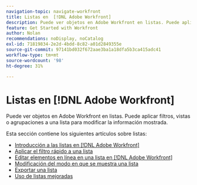 ```yaml
---
navigation-topic: navigate-workfront
title: Listas en  [!DNL Adobe Workfront]
description: Puede ver objetos en Adobe Workfront en listas. Puede aplicar filtros, vistas o agrupaciones a una lista para modificar la información mostrada. Esta sección contiene los siguientes artículos sobre listas
feature: Get Started with Workfront
author: Nolan
recommendations: noDisplay, noCatalog
exl-id: 71819834-2e2d-4bdd-8c82-a01d2849355e
source-git-commit: 97141bd032f672aae3ba1a18dfa5b3ca415adc41
workflow-type: tm+mt
source-wordcount: '98'
ht-degree: 31%

---
```


# Listas en [!DNL Adobe Workfront]

<!--Audited: 11/2024-->

Puede ver objetos en Adobe Workfront en listas. Puede aplicar filtros, vistas o agrupaciones a una lista para modificar la información mostrada.

Esta sección contiene los siguientes artículos sobre listas:

* [Introducción a las listas en  [!DNL Adobe Workfront]](../../../workfront-basics/navigate-workfront/use-lists/view-items-in-a-list.md)
* [Aplicar el filtro rápido a una lista](../../../workfront-basics/navigate-workfront/use-lists/apply-quick-filter-list.md)
* [Editar elementos en línea en una lista en  [!DNL Adobe Workfront]](../../../workfront-basics/navigate-workfront/use-lists/inline-edit-objects.md)
* [Modificación del modo en que se muestra una lista](../../../workfront-basics/navigate-workfront/use-lists/modify-list-display.md)
* [Exportar una lista](../../../workfront-basics/navigate-workfront/use-lists/export-lists.md)
* [Uso de listas mejoradas](/help/quicksilver/workfront-basics/navigate-workfront/use-lists/enhanced-lists.md)
